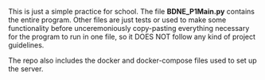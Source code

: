 This is just a simple practice for school. The file **BDNE_P1Main.py** contains the entire program. Other files are just tests or used to make some functionality before unceremoniously copy-pasting everything necessary for the program to run in one file, so it DOES NOT follow any kind of project guidelines.

The repo also includes the docker and docker-compose files used to set up the server.
